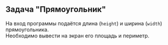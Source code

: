## Задача "Прямоугольник"

На вход программы подаётся длина (<code>height</code>) и ширина (<code>width</code>) прямоугольника.\
Необходимо вывести на экран его площадь и периметр.